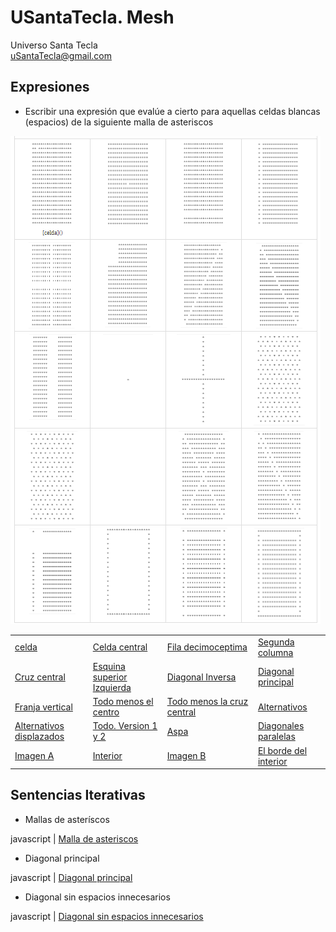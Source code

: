 # USantaTecla. Mesh
Universo Santa Tecla  
[uSantaTecla@gmail.com](mailto:uSantaTecla@gmail.com) 

## Expresiones

* Escribir una expresión que evalúe a cierto para aquellas celdas blancas (espacios) de la siguiente malla de asteriscos

![Malla completa](https://github.com/USantaTecla-mesh/requirements/blob/master/src/docs/asciidoc/images/malla%20completa.png)

|     |     |     |     |
| --- | --- | --- | --- |
| [celda](https://github.com/USantaTecla-mesh/javascript/blob/master/expresiones/celda/Celda.js) | [Celda central](https://github.com/USantaTecla-mesh/javascript/blob/master/expresiones/celdaCentral/Celda%20central.js) | [Fila decimoceptima](https://github.com/USantaTecla-mesh/javascript/blob/master/expresiones/filaDecimoceptima/Fila%20decimoseptima.js) | [Segunda columna](https://github.com/USantaTecla-mesh/javascript/blob/master/expresiones/segundaColumna/Segunda%20columna.js) |
| [Cruz central](https://github.com/USantaTecla-mesh/javascript/blob/master/expresiones/cruzCentral/Cruz%20central.js) | [Esquina superior Izquierda](https://github.com/USantaTecla-mesh/javascript/blob/master/expresiones/esquinaSuperiorIzquierda/Esquina%20superior%20izquierda.js) | [Diagonal Inversa](https://github.com/USantaTecla-mesh/javascript/blob/master/expresiones/diagonalInversa/Diagonal%20inversa.js) | [Diagonal principal](https://github.com/USantaTecla-mesh/javascript/blob/master/expresiones/diagonalPrincipal/Diagonal%20principal.js) |
| [Franja vertical](https://github.com/USantaTecla-mesh/javascript/blob/master/expresiones/franjaVertical/Franja%20vertical.js) | [Todo menos el centro](https://github.com/USantaTecla-mesh/javascript/blob/master/expresiones/todoMenosElCentro/Todo%20menos%20el%20centro.js) | [Todo menos la cruz central](https://github.com/USantaTecla-mesh/javascript/blob/master/expresiones/todoMenosLaCruzCentral/Todo%20menos%20la%20cruz%20central.js) | [Alternativos](https://github.com/USantaTecla-mesh/javascript/blob/master/expresiones/alternativos/Alternativos.js) |
| [Alternativos displazados](https://github.com/USantaTecla-mesh/javascript/blob/master/expresiones/alternativosDisplazados/Alternativos%20displazados.js) | [Todo. Version 1 y 2](https://github.com/USantaTecla-mesh/javascript/blob/master/expresiones/todo.%20Version1/Todo.%20Version1.js)| [Aspa](https://github.com/USantaTecla-mesh/javascript/blob/master/expresiones/aspa/Aspa.js) | [Diagonales paralelas](https://github.com/USantaTecla-mesh/javascript/blob/master/expresiones/diagonalesParalelas/Diagonales%20paralelas.js) |
| [Imagen A](https://github.com/USantaTecla-mesh/javascript/blob/master/expresiones/imagenA/Imagen%20A.js) | [Interior](https://github.com/USantaTecla-mesh/javascript/blob/master/expresiones/interior/Interior.js) | [Imagen B](https://github.com/USantaTecla-mesh/javascript/blob/master/expresiones/imagenB/Imagen%20B.js) | [El borde del interior](https://github.com/USantaTecla-mesh/javascript/blob/master/expresiones/elBordeDelInterior/El%20borde%20del%20interior.js) |


## Sentencias Iterativas

* Mallas de asteríscos


javascript
|
[Malla de asteriscos](https://github.com/USantaTecla-mesh/javascript/blob/master/sentenciasIterativas/mallaDeAsteriscos/Malla%20de%20asteriscos.js)

* Diagonal principal


javascript
|
[Diagonal principal](https://github.com/USantaTecla-mesh/javascript/blob/master/sentenciasIterativas/diagonalPrincipal/Diagonal%20principal.js)


* Diagonal sin espacios innecesarios


javascript
|
[Diagonal sin espacios innecesarios](https://github.com/USantaTecla-mesh/javascript/blob/master/sentenciasIterativas/diagonalPrincipalSinEspaciosInnecesarios/Diagonal%20principal%20sin%20espacios%20innecesarios.js)

